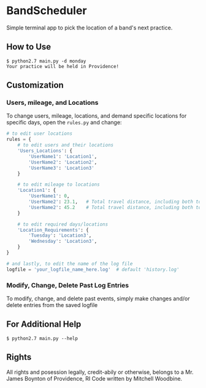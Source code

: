 # BandScheduler
Simple terminal app to pick the location of a band's next practice.

## How to Use
```terminal
$ python2.7 main.py -d monday
Your practice will be held in Providence!
```

## Customization
### Users, mileage, and Locations 
To change users, mileage, locations, and demand specific locations for specific days, open the `rules.py` and change:
```python
# to edit user locations
rules = {
    # to edit users and their locations
    'Users_Locations': {
        'UserName1': 'Location1',
        'UserName2': 'Location2',
        'UserName3': 'Location3'
    }

    # to edit mileage to locations
    'Location1': {
        'UserName1': 0,
        'UserName2': 23.1,   # Total travel distance, including both to and from
        'UserName2': 45.2    # Total travel distance, including both to and from
    }

    # to edit required days/locations
    'Location_Requirements': {
        'Tuesday': 'Location3',
        'Wednesday': 'Location3',
    }
}

# and lastly, to edit the name of the log file
logfile = 'your_logfile_name_here.log'  # default 'history.log'
```

### Modify, Change, Delete Past Log Entries
To modify, change, and delete past events, simply make changes and/or delete entries from the saved logfile

## For Additional Help
```terminal
$ python2.7 main.py --help
```

## Rights
All rights and posession legally, credit-abily or otherwise, belongs to a Mr. James Boynton of Providence, RI
Code written by Mitchell Woodbine.
